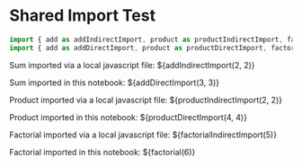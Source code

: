 # Shared Import Test

```js
import { add as addIndirectImport, product as productIndirectImport, factorial as factorialIndirectImport } from './fun-shared.js';
import { add as addDirectImport, product as productDirectImport, factorial } from 'shared-code';
```

Sum imported via a local javascript file:  ${addIndirectImport(2, 2)}

Sum imported in this notebook: ${addDirectImport(3, 3)}

Product imported via a local javascript file:  ${productIndirectImport(2, 2)}

Product imported in this notebook: ${productDirectImport(4, 4)}

Factorial imported via a local javascript file:  ${factorialIndirectImport(5)}

Factorial imported in this notebook: ${factorial(6)}
